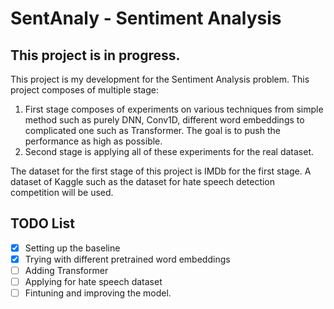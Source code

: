 # SentAnaly - Sentiment Analysis
## This project is in progress. 
This project is my development for the Sentiment Analysis problem. This project composes of multiple stage:

1. First stage composes of experiments on various techniques from simple method such as purely DNN, Conv1D, different word embeddings to complicated one such as Transformer. The goal is to push the performance as high as possible.
2. Second stage is applying all of these experiments for the real dataset.

The dataset for the first stage of this project is IMDb for the first stage. A dataset of Kaggle such as the dataset for hate speech detection competition will be used.

## TODO List
- [x] Setting up the baseline  
- [x] Trying with different pretrained word embeddings
- [ ] Adding Transformer
- [ ] Applying for hate speech dataset
- [ ] Fintuning and improving the model. 
